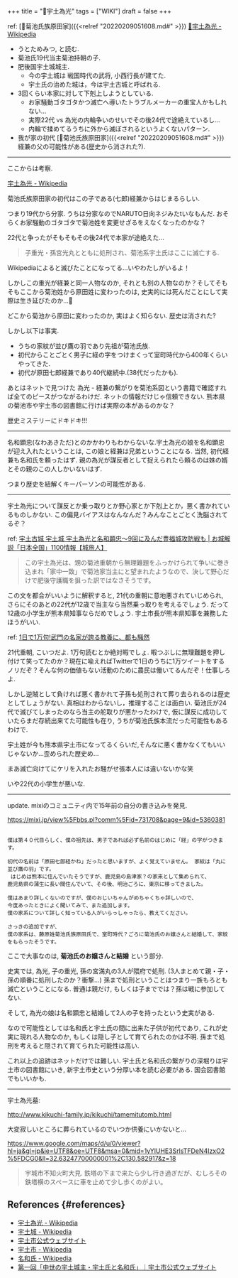 +++
title = "📝宇土為光"
tags = ["WIKI"]
draft = false
+++

ref: [📝菊池氏族原田家]({{<relref "20220209051608.md#" >}}) [🔗宇土為光 - Wikipedia](https://ja.wikipedia.org/wiki/%E5%AE%87%E5%9C%9F%E7%82%BA%E5%85%89)

-   うとためみつ, と読む.
-   菊池氏19代当主菊池持朝の子.
-   肥後国宇土城城主.
    -   今の宇土城は 戦国時代の武将, 小西行長が建てた.
    -   宇土氏の治めた城は，今は宇土古城と呼ばれる.
-   3回くらい本家に対して下剋上しようとしている.
    -   お家騒動ゴタゴタかつ滅亡へ導いたトラブルメーカーの重宝人かもしれない...
    -   実際22代 vs 為光の内輪争いのせいでその後24代で途絶えているし...
    -   内輪で揉めてるうちに外から滅ぼされるというよくないパターン.
-   我が家の初代 [📝菊池氏族原田家]({{<relref "20220209051608.md#" >}}) 経兼の父の可能性がある(歴史から消された?).

---

ここからは考察.

[宇土為光 - Wikipedia](https://ja.wikipedia.org/wiki/%E5%AE%87%E5%9C%9F%E7%82%BA%E5%85%89)

菊池氏族原田家の初代はこの子である(七郎)経兼からはじまるらしい.

つまり19代から分家. うちは分家なのでNARUTO日向ネジみたtいなもんだ.
おそらくお家騒動のゴタゴタで菊池姓を変更せざるをえなくなったのかな？

22代と争ったがそもそもその後24代で本家が途絶えた...

> 子重光・孫宮光丸とともに処刑され、菊池系宇土氏はここに滅亡する.

Wikipediaによると滅びたことになってる...いやわたしがいるよ！

しかしこの重光が経兼と同一人物なのか, それとも別の人物なのか？そしてそもそもここから菊池姓から原田姓に変わったのは,
史実的には死んだことにして実際は生き延びたのか...🤔

どこから菊池から原田に変わったのか, 実はよく知らない. 歴史は消された?

しかし以下は事実.

-   うちの家紋が並び鷹の羽であり先祖が菊池氏族.
-   初代からことごとく男子に経の字をつけまくって室町時代から400年くらいやってきた.
-   初代が原田七郎経兼であり40代継続中.(38代だったかも).

あとはネットで見つけた 為光 - 経兼の繋がりを菊池系図という書籍で確認すれば全てのピースがつながるわけだ. ネットの情報だけじゃ信頼できない. 熊本県の菊池市や宇土市の図書館に行けば実際の本があるのかな？

歴史ミステリーにドキドキ!!!

---

名和顕忠(なわあきただ)とのかかわりもわからないな.宇土為光の娘を名和顕忠が迎え入れたということは, この娘と経兼は兄弟ということになる. 当然, 初代経兼も名和氏を頼ったはず.
親の為光が謀反者として捉えられたら頼るのは妹の婿とその親のこの人しかいないはず.

つまり歴史を紐解くキーパーソンの可能性がある.

---

宇土為光について謀反とか乗っ取りとか野心家とか下剋上とか，悪く書かれているものしかない.
この偏見バイアスはなんなんだ？みんなことごとく洗脳されてるぞ？

ref: [宇土古城 宇土城 宇土為光と名和顕忠～9回に及んだ豊福城攻防戦も | お城解説「日本全国」1100情報【城旅人】](https://sirotabi.com/10763/)

> この宇土為光は、甥の菊池重朝から無理難題をふっかけられて争いに巻き込まれ「家中一致」で菊池家当主にと望まれたようなので、決して野心だけで肥後守護職を狙った訳ではなさそうです。

この文を都合がいいように解釈すると, 21代の重朝に意地悪されていじめられ, さらにそのあとの22代が12歳で当主なら当然乗っ取りを考えるでしょう. だって12歳の小学生が熊本県知事ならだめでしょう. 宇土市長が熊本県知事を兼務したほうがいい.

ref: [1日で1万句!武門の名家が誇る教養に、都も騒然](https://www.city.kikuchi.lg.jp/ichizoku/q/aview/102/2016.html)

21代重朝, こいつだよ. 1万句読むとか絶対暇でしょ.
暇つぶしに無理難題を押し付けて笑ってたのか？現在に喩えればTwitterで1日のうちに1万ツイートをするノリだぞ？そんな何の価値もない活動のために農民は働いてるんだぞ！仕事しろよ.

しかし逆賊として負ければ悪く書かれて子孫も処刑されて葬り去られるのは歴史としてしょうがない.
真相はわからないし，推理することは面白い. 菊池氏が24代で滅びてしまったのなら当主の舵取りが悪かったわけで, 仮に謀反に成功していたらまだ存続出来てた可能性も在り,
うちが菊池氏族本流だった可能性もあるわけで.

宇土姓が今も熊本県宇土市になってるくらいだ,そんなに悪く書かなくてもいいじゃないか...歪められた歴史め...

まあ滅亡向けてにケリを入れたお騒がせ張本人には違いないかな笑

いや22代の小学生が悪いな.

---

update. mixiのコミュニティ内で15年前の自分の書き込みを発見.

<https://mixi.jp/view%5Fbbs.pl?comm%5Fid=731708&page=9&id=5360381>

```text

僕は第４０代目らしく、僕の祖先は、男子であれば必ず名前のはじめに「経」の字がつきます。

初代の名前は「原田七郎経かね」だったと思いますが、よく覚えていません。 家紋は「丸に並び鷹の羽」です。
 はじめは熊本に住んでいたそうですが、鹿児島の島津家？の家来として集められて、
鹿児島県の蒲生に長い間住んでいて、その後、明治ごろに、東京に移ってきました。

僕はあまり詳しくないのですが、僕のおじいちゃんがめちゃくちゃ詳しいので、
今度あったときによく聞いてみて、また追加します。
僕の家系について詳しく知っている人がいらっしゃったら、教えてください。

さっきの追加ですが、
僕の家系は、藤原姓菊池氏族原田氏で、室町時代？ごろに菊池氏のお嬢さんと結婚して、家紋をもらったそうです。
```

ここで大事なのは, **菊池氏のお嬢さんと結婚** という部分.

史実では, 為光, 子の重光, 孫の宮満丸の3人が隈府で処刑.
(3人まとめて親・子・孫の順番に処刑したのか？衝撃...)
孫まで処刑ということはつまり一族もろとも滅亡ということになる.
普通は親だけ, もしくは子まででは？孫は戦に参加してない.

そして, 為光の娘は名和顕忠と結婚して2人の子を持ったという史実がある.

なので可能性としては名和氏と宇土氏の間に出来た子供が初代であり, これが史実に現れる人物なのか, もしくは隠し子として育てられたのかは不明. 孫まで処刑を考えると隠されて育てられた可能性は高い.

これ以上の追跡はネットだけでは難しい.
宇土氏と名和氏の繋がりの深堀りは宇土市の図書館にいき, 新宇土市史という分厚い本を読む必要がある. 国会図書館でもいいかも.

---

宇土為光墓:

<http://www.kikuchi-family.jp/kikuchi/tamemitutomb.html>

大変寂しいところに葬られているのでいつか供養にいかないと...

<https://www.google.com/maps/d/u/0/viewer?hl=ja&gl=jp&ie=UTF8&oe=UTF8&msa=0&mid=1yYlUHE3SrlsTFDeN4IzxO2%5FDCG0&ll=32.63247700000001%2C130.582917&z=18>

> 宇城市不知火町大見. 鉄塔の下まで来たら少し行き過ぎだが、むしろその鉄塔横のスペースに車を止めて少し歩くのがよい。


## References {#references}

-   [宇土為光 - Wikipedia](https://ja.wikipedia.org/wiki/%E5%AE%87%E5%9C%9F%E7%82%BA%E5%85%89)
-   [宇土城 - Wikipedia](https://ja.wikipedia.org/wiki/%E5%AE%87%E5%9C%9F%E5%9F%8E)
-   [宇土市公式ウェブサイト](https://www.city.uto.lg.jp/)
-   [宇土市 - Wikipedia](https://ja.wikipedia.org/wiki/%E5%AE%87%E5%9C%9F%E5%B8%82)
-   [名和氏 - Wikipedia](https://ja.wikipedia.org/wiki/%E5%90%8D%E5%92%8C%E6%B0%8F)
-   [第一回「中世の宇土城主・宇土氏と名和氏」｜宇土市公式ウェブサイト](https://www.city.uto.lg.jp/museum/article/view/33/318.html)
